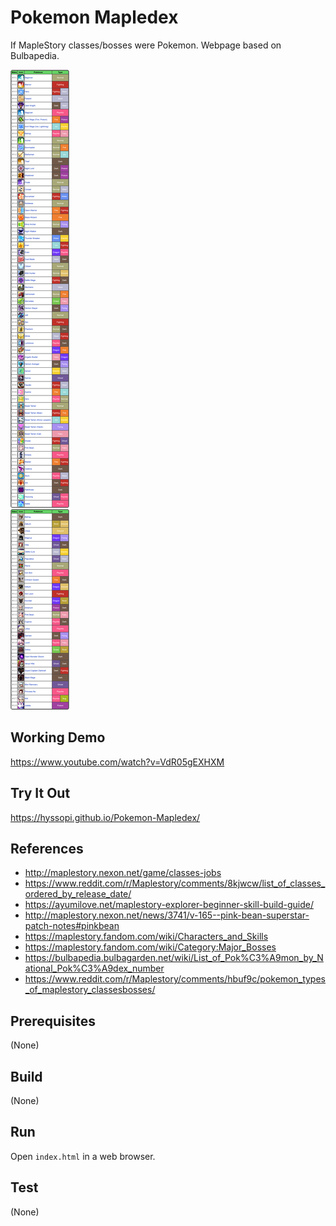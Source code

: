 # Pokemon Mapledex
If MapleStory classes/bosses were Pokemon. Webpage based on Bulbapedia.

![splash](images/splash.png)

## Working Demo
https://www.youtube.com/watch?v=VdR05gEXHXM

## Try It Out
https://hyssopi.github.io/Pokemon-Mapledex/

## References
- http://maplestory.nexon.net/game/classes-jobs
- https://www.reddit.com/r/Maplestory/comments/8kjwcw/list_of_classes_ordered_by_release_date/
- https://ayumilove.net/maplestory-explorer-beginner-skill-build-guide/
- http://maplestory.nexon.net/news/3741/v-165--pink-bean-superstar-patch-notes#pinkbean
- https://maplestory.fandom.com/wiki/Characters_and_Skills
- https://maplestory.fandom.com/wiki/Category:Major_Bosses
- https://bulbapedia.bulbagarden.net/wiki/List_of_Pok%C3%A9mon_by_National_Pok%C3%A9dex_number
- https://www.reddit.com/r/Maplestory/comments/hbuf9c/pokemon_types_of_maplestory_classesbosses/

## Prerequisites
(None)

## Build
(None)

## Run
Open `index.html` in a web browser.

## Test
(None)
